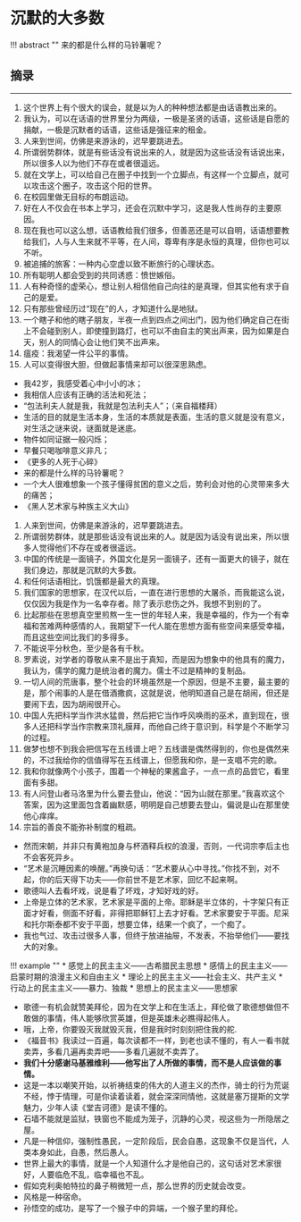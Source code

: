 # 沉默的大多数


!!! abstract ""
    来的都是什么样的马铃薯呢？
    
## 摘录
----

1. 这个世界上有个很大的误会，就是以为人的种种想法都是由话语教出来的。
2. 我认为，可以在话语的世界里分为两级，一极是圣贤的话语，这些话是自愿的捐献，一极是沉默者的话语，这些话是强征来的租金。
3. 人来到世间，仿佛是来游泳的，迟早要跳进去。
4. 所谓弱势群体，就是有些话没有说出来的人，就是因为这些话没有话说出来，所以很多人以为他们不存在或者很遥远。
5. 就在文学上，可以给自己在圈子中找到一个立脚点，有这样一个立脚点，就可以攻击这个圈子，攻击这个阳的世界。
6. 在校园里做无目标的布朗运动。
7. 好在人不仅会在书本上学习，还会在沉默中学习，这是我人性尚存的主要原因。
8. 现在我也可以这么想，话语教给我们很多，但善恶还是可以自明，话语想要教给我们，人与人生来就不平等，在人间，尊卑有序是永恒的真理，但你也可以不听。
9.  被追捕的旅客：一种内心空虚以致不断旅行的心理状态。
10. 所有聪明人都会受到的共同诱惑：愤世嫉俗。
11. 人有种奇怪的虚荣心，想让别人相信他自己向往的是真理，但其实他有求于自己的是爱。
12. 只有那些曾经历过“现在”的人，才知道什么是地狱。
13. 一个瞎子和他的瞎子朋友，半夜一点到四点之间出门，因为他们确定自己在街上不会碰到别人，即使撞到路灯，也可以不由自主的笑出声来，因为如果是白天，别人的同情心会让他们笑不出声来。
14. 瘟疫：我渴望一件公平的事情。
15. 人可以变得很大胆，但做起事情来却可以很深思熟虑。

* 我42岁，我感受着心中小小的冰；
* 我相信人应该有正确的活法和死法；
* “包法利夫人就是我，我就是包法利夫人”；（来自福楼拜）
* 生活的目的就是生活本身，生活的本质就是表面，生活的意义就是没有意义，对生活之谜来说，谜面就是迷底。
* 物件如同证据一般闪烁；
* 早餐只喝咖啡意义非凡；
* 《更多的人死于心碎》
* 来的都是什么样的马铃薯呢？
* 一个大人很难想象一个孩子懂得贫困的意义之后，势利会对他的心灵带来多大的痛苦；
* 《黑人艺术家与种族主义大山》

1. 人来到世间，仿佛是来游泳的，迟早要跳进去。
2. 所谓弱势群体，就是那些话没有说出来的人。就是因为话没有说出来，所以很多人觉得他们不存在或者很遥远。
3. 中国的传统是一面镜子，外国文化是另一面镜子，还有一面更大的镜子，就在我们身边，那就是沉默的大多数。
4. 和任何话语相比，饥饿都是最大的真理。
5. 我们国家的思想家，在汉代以后，一直在进行思想的大屠杀，而我能这么说，仅仅因为我是作为一名幸存者。除了表示悲伤之外，我想不到别的了。
6. 比起那些在思想真空里煎熬一生一世的年轻人来，我是幸福的，作为一个有幸福和苦难两种感情的人，我期望下一代人能在思想方面有些空间来感受幸福，而且这些空间比我们的多得多。
7. 不能说平分秋色，至少是各有千秋。
8. 罗素说，对学者的尊敬从来不是出于真知，而是因为想象中的他具有的魔力，我认为，儒学的魔力是统治者的魔力。儒士不过是精神的复制品。
9. 一切人间的荒唐事，整个社会的环境虽然是一个原因，但是不主要，最主要的是，那个闹事的人是在借酒撒疯，这就是说，他明知道自己是在胡闹，但还是要闹下去，因为胡闹很开心。
10. 中国人先把科学当作洪水猛兽，然后把它当作呼风唤雨的巫术，直到现在，很多人还把科学当作宗教来顶礼膜拜，而他自己终于意识到，科学是个不断学习的过程。
11. 做梦也想不到我会把信写在五线谱上吧？五线谱是偶然得到的，你也是偶然来的，不过我给你的信值得写在五线谱上，但愿我和你，是一支唱不完的歌。
12. 我和你就像两个小孩子，围着一个神秘的果酱盒子，一点一点的品尝它，看里面有多甜。
13. 有人问登山者马洛里为什么要去登山，他说：“因为山就在那里。”我喜欢这个答案，因为这里面包含着幽默感，明明是自己想要去登山，偏说是山在那里使他心痒痒。
14. 宗旨的善良不能弥补制度的粗疏。


* 然而宋朝，并非只有黄袍加身与杯酒释兵权的浪漫，否则，一代词宗李后主也不会客死异乡。
* “艺术是沉睡因素的唤醒。”再换句话：“艺术要从心中寻找。”你找不到，对不起，你的后天得下功夫——你前世不是艺术家，回忆不起来啊。
* 歌德叫人去看坏戏，说是看了坏戏，才知好戏的好。
* 上帝是立体的艺术家，艺术家是平面的上帝。耶稣是半立体的，十字架只有正面才好看，侧面不好看，非得把耶稣钉上去才好看。艺术家要安于平面。尼采和托尔斯泰都不安于平面，想要立体，结果一个疯了，一个痴了。
* 我也气过、攻击过很多人事，但终于放进抽屉，不发表，不抬举他们——要找大的对象。

!!! example ""
    * 感觉上的民主主义——古希腊民主思想
    * 感情上的民主主义——启蒙时期的浪漫主义和自由主义
    * 理论上的民主主义——社会主义、共产主义
    * 行动上的民主主义——暴力、独裁
    * 思想上的民主主义——思想家

* 歌德一有机会就赞美拜伦，因为在文学上和在生活上，拜伦做了歌德想做但不敢做的事情，伟人能够欣赏英雄，但是英雄未必瞧得起伟人。
* 哦，上帝，你要毁灭我就毁灭我，但是我时时刻刻把住我的舵.
* 《福音书》我读过一百遍，每次读都不一样，到老也读不懂的，有人一看书就卖弄，多看几遍再卖弄吧——多看几遍就不卖弄了。
* **我们十分感谢马基雅维利——他写出了人所做的事情，而不是人应该做的事情。** 
* 这是一本以嘲笑开始，以祈祷结束的伟大的人道主义的杰作，骑士的行为荒诞不经，悖于情理，可是你读着读着，就会深深同情他，这就是塞万提斯的文学魅力，少年人读《堂吉诃德》是读不懂的。
* 石墙不能就是监狱，铁窗也不能成为笼子，沉静的心灵，视这些为一所隐居之屋。
* 凡是一种信仰，强制性愚民，一定阶段后，民会自愚，这现象不仅是当代，人类本身如此，自愚，然后愚人。
* 世界上最大的事情，就是一个人知道什么才是他自己的，这句话对艺术家很好，人要临危不乱，临幸福也不乱。
* 假如克利奥帕特拉的鼻子稍微短一点，那么世界的历史就会改变。
* 风格是一种宿命。
* 孙悟空的成功，是写了一个猴子中的异端，一个猴子里的拜伦。